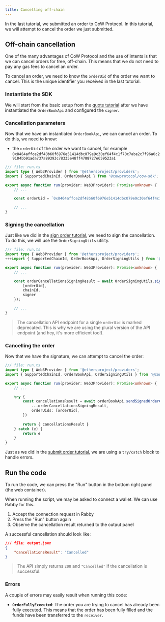 ```yaml
---
title: Cancelling off-chain
---
```


In the last tutorial, we submitted an order to CoW Protocol. In this tutorial, we will attempt to cancel the order we just submitted.

## Off-chain cancellation

One of the many advantages of CoW Protocol and the use of intents is that we can cancel orders for free, off-chain. This means that we do not need to pay any gas fees to cancel an order.

To cancel an order, we need to know the `orderUid` of the order we want to cancel. This is the unique identifier you received in the last tutorial.

### Instantiate the SDK

We will start from the basic setup from the [quote tutorial](/tutorial/quote) after we have instantiated the `OrderBookApi` and configured the `signer`.

### Cancellation parameters

Now that we have an instantiated `OrderBookApi`, we can cancel an order. To do this, we need to know:

- the `orderUid` of the order we want to cancel, for example `0x8464affce2df48b60f6976e51414dbc079e9c30ef64f4c1f78c7abe2c7f96a0c29104bb91ada737a89393c78335e48ff4708727e659523a1`

```typescript
/// file: run.ts
import type { Web3Provider } from '@ethersproject/providers';
import { SupportedChainId, OrderBookApi } from '@cowprotocol/cow-sdk';

export async function run(provider: Web3Provider): Promise<unknown> {
    // ...

    const orderUid = `0x8464affce2df48b60f6976e51414dbc079e9c30ef64f4c1f78c7abe2c7f96a0c29104bb91ada737a89393c78335e48ff4708727e659523a1`

    // ...
}
```

### Signing the cancellation

Just like we did in the [sign order tutorial](/tutorial/sign), we need to sign the cancellation. To do this, we will use the `OrderSigningUtils` utility.

```typescript
/// file: run.ts
import type { Web3Provider } from '@ethersproject/providers';
+++import { SupportedChainId, OrderBookApi, OrderSigningUtils } from '@cowprotocol/cow-sdk';+++

export async function run(provider: Web3Provider): Promise<unknown> {
    // ...

    const orderCancellationsSigningResult = await OrderSigningUtils.signOrderCancellations({
        [orderUid],
        chainId,
        signer
    });

    // ...
}
```

> The cancellation API endpoint for a single `orderUid` is marked deprecated. This is why we are using the plural version of the API endpoint (and hey, it's more efficient too!).

### Cancelling the order

Now that we have the signature, we can attempt to cancel the order:

```typescript
/// file: run.ts
import type { Web3Provider } from '@ethersproject/providers';
import { SupportedChainId, OrderBookApi, OrderSigningUtils } from '@cowprotocol/cow-sdk';

export async function run(provider: Web3Provider): Promise<unknown> {
    // ...

    try {
        const cancellationsResult = await orderBookApi.sendSignedOrderCancellations({
            ...orderCancellationsSigningResult,
            orderUids: [orderUid],
        })
    
        return { cancellationsResult }
    } catch (e) {
        return e
    }
}
```

Just as we did in the [submit order tutorial](/tutorial/submit-order), we are using a `try/catch` block to handle errors.

## Run the code

To run the code, we can press the "Run" button in the bottom right panel (the web container).

When running the script, we may be asked to connect a wallet. We can use Rabby for this.

1. Accept the connection request in Rabby
2. Press the "Run" button again
3. Observe the cancellation result returned to the output panel

A successful cancellation should look like:

```json
/// file: output.json
{
    "cancellationsResult": "Cancelled"
}
```

> The API simply returns `200` and `"Cancelled"` if the cancellation is successful.

### Errors

A couple of errors may easily result when running this code:

- **`OrderFullyExecuted`**: The order you are trying to cancel has already been fully executed. This means that the order has been fully filled and the funds have been transferred to the `receiver`.
